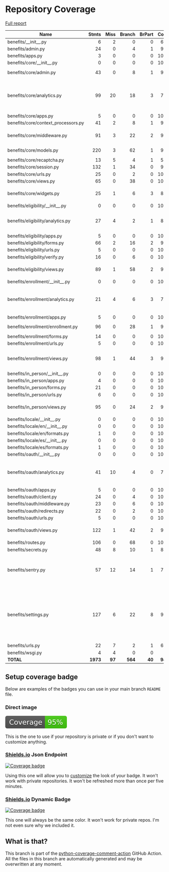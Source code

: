 # Repository Coverage

[Full report](https://htmlpreview.github.io/?https://github.com/cal-itp/benefits/blob/python-coverage-comment-action-data/htmlcov/index.html)

| Name                                 |    Stmts |     Miss |   Branch |   BrPart |   Cover |   Missing |
|------------------------------------- | -------: | -------: | -------: | -------: | ------: | --------: |
| benefits/\_\_init\_\_.py             |        6 |        2 |        0 |        0 |     67% |       5-7 |
| benefits/admin.py                    |       24 |        0 |        4 |        1 |     96% |    41->53 |
| benefits/apps.py                     |        3 |        0 |        0 |        0 |    100% |           |
| benefits/core/\_\_init\_\_.py        |        0 |        0 |        0 |        0 |    100% |           |
| benefits/core/admin.py               |       43 |        0 |        8 |        1 |     98% | 199->exit |
| benefits/core/analytics.py           |       99 |       20 |       18 |        3 |     72% |134-136, 141, 147-169, 180 |
| benefits/core/apps.py                |        5 |        0 |        0 |        0 |    100% |           |
| benefits/core/context\_processors.py |       41 |        2 |        8 |        1 |     94% |    71, 96 |
| benefits/core/middleware.py          |       91 |        3 |       22 |        2 |     96% |58-59, 78->83, 146 |
| benefits/core/models.py              |      220 |        3 |       62 |        1 |     99% |77-78, 250 |
| benefits/core/recaptcha.py           |       13 |        5 |        4 |        1 |     53% |     26-32 |
| benefits/core/session.py             |      132 |        1 |       34 |        0 |     99% |        52 |
| benefits/core/urls.py                |       25 |        0 |        2 |        0 |    100% |           |
| benefits/core/views.py               |       65 |        0 |       38 |        0 |    100% |           |
| benefits/core/widgets.py             |       25 |        1 |        6 |        3 |     87% |17, 18->exit, 40->43 |
| benefits/eligibility/\_\_init\_\_.py |        0 |        0 |        0 |        0 |    100% |           |
| benefits/eligibility/analytics.py    |       27 |        4 |        2 |        1 |     83% |21, 37->exit, 43, 53, 58 |
| benefits/eligibility/apps.py         |        5 |        0 |        0 |        0 |    100% |           |
| benefits/eligibility/forms.py        |       66 |        2 |       16 |        2 |     95% |   42, 142 |
| benefits/eligibility/urls.py         |        5 |        0 |        0 |        0 |    100% |           |
| benefits/eligibility/verify.py       |       16 |        0 |        6 |        0 |    100% |           |
| benefits/eligibility/views.py        |       89 |        1 |       58 |        2 |     98% |48, 105->exit |
| benefits/enrollment/\_\_init\_\_.py  |        0 |        0 |        0 |        0 |    100% |           |
| benefits/enrollment/analytics.py     |       21 |        4 |        6 |        3 |     74% |13->15, 16, 24->exit, 35, 40, 45 |
| benefits/enrollment/apps.py          |        5 |        0 |        0 |        0 |    100% |           |
| benefits/enrollment/enrollment.py    |       96 |        0 |       28 |        1 |     99% |  170->169 |
| benefits/enrollment/forms.py         |       14 |        0 |        0 |        0 |    100% |           |
| benefits/enrollment/urls.py          |        5 |        0 |        0 |        0 |    100% |           |
| benefits/enrollment/views.py         |       98 |        1 |       44 |        3 |     97% |37->50, 94->exit, 144 |
| benefits/in\_person/\_\_init\_\_.py  |        0 |        0 |        0 |        0 |    100% |           |
| benefits/in\_person/apps.py          |        4 |        0 |        0 |        0 |    100% |           |
| benefits/in\_person/forms.py         |       21 |        0 |        0 |        0 |    100% |           |
| benefits/in\_person/urls.py          |        6 |        0 |        0 |        0 |    100% |           |
| benefits/in\_person/views.py         |       95 |        0 |       24 |        2 |     98% |56->68, 108->exit |
| benefits/locale/\_\_init\_\_.py      |        0 |        0 |        0 |        0 |    100% |           |
| benefits/locale/en/\_\_init\_\_.py   |        0 |        0 |        0 |        0 |    100% |           |
| benefits/locale/en/formats.py        |        1 |        0 |        0 |        0 |    100% |           |
| benefits/locale/es/\_\_init\_\_.py   |        0 |        0 |        0 |        0 |    100% |           |
| benefits/locale/es/formats.py        |        1 |        0 |        0 |        0 |    100% |           |
| benefits/oauth/\_\_init\_\_.py       |        0 |        0 |        0 |        0 |    100% |           |
| benefits/oauth/analytics.py          |       41 |       10 |        4 |        0 |     78% |30, 37, 53, 60-61, 71, 76, 81, 86, 91 |
| benefits/oauth/apps.py               |        5 |        0 |        0 |        0 |    100% |           |
| benefits/oauth/client.py             |       24 |        0 |        4 |        0 |    100% |           |
| benefits/oauth/middleware.py         |       23 |        0 |        6 |        0 |    100% |           |
| benefits/oauth/redirects.py          |       22 |        0 |        2 |        0 |    100% |           |
| benefits/oauth/urls.py               |        5 |        0 |        0 |        0 |    100% |           |
| benefits/oauth/views.py              |      122 |        1 |       42 |        2 |     98% |131->146, 174 |
| benefits/routes.py                   |      106 |        0 |       68 |        0 |    100% |           |
| benefits/secrets.py                  |       48 |        8 |       10 |        1 |     81% |     90-99 |
| benefits/sentry.py                   |       57 |       12 |       14 |        1 |     79% |19, 24-25, 30, 34-35, 63-64, 87-108 |
| benefits/settings.py                 |      127 |        6 |       22 |        8 |     91% |103, 124->129, 140->143, 159, 313, 315, 330, 342 |
| benefits/urls.py                     |       22 |        7 |        2 |        1 |     67% |     35-49 |
| benefits/wsgi.py                     |        4 |        4 |        0 |        0 |      0% |     10-17 |
|                            **TOTAL** | **1973** |   **97** |  **564** |   **40** | **94%** |           |


## Setup coverage badge

Below are examples of the badges you can use in your main branch `README` file.

### Direct image

[![Coverage badge](https://raw.githubusercontent.com/cal-itp/benefits/python-coverage-comment-action-data/badge.svg)](https://htmlpreview.github.io/?https://github.com/cal-itp/benefits/blob/python-coverage-comment-action-data/htmlcov/index.html)

This is the one to use if your repository is private or if you don't want to customize anything.

### [Shields.io](https://shields.io) Json Endpoint

[![Coverage badge](https://img.shields.io/endpoint?url=https://raw.githubusercontent.com/cal-itp/benefits/python-coverage-comment-action-data/endpoint.json)](https://htmlpreview.github.io/?https://github.com/cal-itp/benefits/blob/python-coverage-comment-action-data/htmlcov/index.html)

Using this one will allow you to [customize](https://shields.io/endpoint) the look of your badge.
It won't work with private repositories. It won't be refreshed more than once per five minutes.

### [Shields.io](https://shields.io) Dynamic Badge

[![Coverage badge](https://img.shields.io/badge/dynamic/json?color=brightgreen&label=coverage&query=%24.message&url=https%3A%2F%2Fraw.githubusercontent.com%2Fcal-itp%2Fbenefits%2Fpython-coverage-comment-action-data%2Fendpoint.json)](https://htmlpreview.github.io/?https://github.com/cal-itp/benefits/blob/python-coverage-comment-action-data/htmlcov/index.html)

This one will always be the same color. It won't work for private repos. I'm not even sure why we included it.

## What is that?

This branch is part of the
[python-coverage-comment-action](https://github.com/marketplace/actions/python-coverage-comment)
GitHub Action. All the files in this branch are automatically generated and may be
overwritten at any moment.